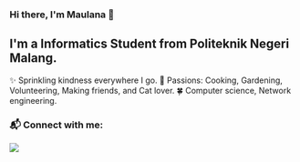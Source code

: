 ### Hi there, I'm Maulana :raising_hand:


## I'm a Informatics Student from Politeknik Negeri Malang.

:sparkles: Sprinkling kindness everywhere I go.
💖 Passions: Cooking, Gardening, Volunteering, Making friends, and Cat lover.
🍀 Computer science, Network engineering.

### 📬 Connect with me: 

[![](http://img.shields.io/badge/-LinkedIn-lightgrey?logo=linkedin&style=flat&logoColor=white&color=0077B5)](https://linkedin.com/in/maulanabintangirfansyah) 
